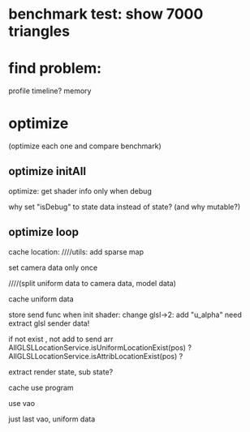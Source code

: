# benchmark test: show 7000 triangles



# find problem:
profile
timeline?
memory


# optimize

(optimize each one and compare benchmark)


## optimize initAll

optimize:
get shader info only when debug


why set "isDebug" to state data instead of state?
(and why mutable?)





## optimize loop


cache location:
////utils: add sparse map








set camera data only once

////(split uniform data to camera data, model data)



cache uniform data



store send func when init shader:
change glsl->2: add "u_alpha"
need extract glsl sender data!


if not exist , not add to send arr
           AllGLSLLocationService.isUniformLocationExist(pos) ?
           AllGLSLLocationService.isAttribLocationExist(pos) ?



extract render state, sub state?







cache use program


use vao

just last vao, uniform data
